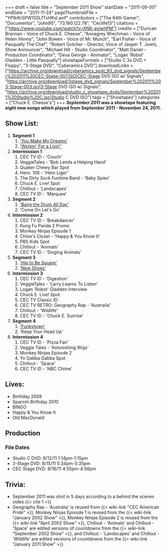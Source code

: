 +++
draft = false
title = "September 2011 Show"
startDate = "2011-09-00"
endDate = "2011-11-24"
pageThumbnailFile = "YP9rKr5PW1SSLfTxHKsI.avif"
contributors = ["The 64th Gamer", "Documentor", "John95", "73.160.122.78", "Ceclife13"]
citations = ["https://www.youtube.com/watch?v=XN6-ayiwhPM"]
credits = ["Duncan Brannan - Voice of Chuck E. Cheese", "Annagrey Wiechman - Voice of Helen Henny", "John Bowen - Voice of Mr. Munch", "Earl Fisher - Voice of Pasqually The Chef", "Robert Gotcher - Director, Voice of Jasper T. Jowls, Show Announcer", "Michael Hill - Studio Coordinator", "Matt Daniel - Production Coordinator", "Deva George - Animator", "Logan 'Robot' Gladden - Little Pasqually"]
showtapeFormats = ["Studio C 3x DVD + Floppy", "3-Stage DVD", "Cyberamics DVD"]
downloadLinks = ["https://archive.org/download/cyberamics_post_93_dvd_signals/September%202011%20CEC-Stage-007.ISO|CEC-Stage DVD ISO w/ Signals", "https://archive.org/download/3stage_dvd_signals/September%202011%203-Stage-003.iso|3-Stage DVD ISO w/ Signals", "https://archive.org/download/studio_c_showtape_dvds/September%202011%20Studio%20C.iso|Studio C DVD ISO"]
tags = ["Showtapes"]
categories = ["Chuck E. Cheese's"]
+++
***September 2011* was a showtape featuring eight new songs which played from September 2011 - November 24, 2011.**

## Show List:

1.  **Segment 1**
    1.  ['You Make My Dreams'](https://en.wikipedia.org/wiki/You_Make_My_Dreams)
    2.  ['Workin' For a Livin''](https://en.wikipedia.org/wiki/Workin%27_for_a_Livin%27)
2.  **Intermission 1**
    1.  CEC TV ID - 'Couch'
    2.  VeggieTales - 'Bob Lends a Helping Hand'
    3.  Quaker Chewy Bar Spot
    4.  Hero: 108 - 'Hero Liger'
    5.  The Dirty Sock Funtime Band - 'Baby Spies'
    6.  Chuck E. Live! Spot
    7.  Chillout - 'Landscapes'
    8.  CEC TV ID - 'Marquee'
3.  **Segment 2**
    1.  ['Bang the Drum All Day'](https://en.wikipedia.org/wiki/Bang_the_Drum_All_Day)
    2.  'Come On Let's Go'
4.  **Intermission 2**
    1.  CEC TV ID - 'Breakdancer'
    2.  Kung Fu Panda 2 Promo
    3.  Monkey Ninjas Episode 1
    4.  Chloe's Closet - 'Happy & You Know It'
    5.  PBS Kids Spot
    6.  Chillout - 'Animals'
    7.  CEC TV ID - 'Singing Animals'
5.  **Segment 3**
    1.  ['Hip to Be Square'](https://en.wikipedia.org/wiki/Hip_to_Be_Square)
    2.  ['New Shoes'](https://en.wikipedia.org/wiki/New_Shoes)
6.  **Intermission 3**
    1.  CEC TV ID - 'Digestion'
    2.  VeggieTales - 'Larry Learns To Listen'
    3.  Logan 'Robot' Gladden Interview
    4.  Chuck E. Live! Spot
    5.  CEC TV Classic ID
    6.  CEC TV RETRO: Geography Rap - 'Australia'
    7.  Chillout - 'Wildlife'
    8.  CEC TV ID - 'Chuck E. Sunrise'
7.  **Segment 4**
    1.  ['Funkytown'](https://en.wikipedia.org/wiki/Funkytown)
    2.  'Keep Your Head Up'
8.  **Intermission 4**
    1.  CEC TV ID - 'Pizza Fan'
    2.  Veggie Tales - 'Astonishing Wigs'
    3.  Monkey Ninjas Episode 2
    4.  Yo Gabba Gabba Spot
    5.  Chillout - 'Space'
    6.  CEC TV ID - 'NBC Chime'

## Lives:

- Birthday 2009
- Spanish Birthday 2010
- BINGO
- Happy & You Know It
- Old MacDonald

## Production

### File Dates

- Studio C DVD: 8/12/11 1:14pm-1:15pm
- 3-Stage DVD: 8/15/11 5:34pm-5:35pm
- CEC Stage DVD: 8/16/11 4:55pm-4:56pm

## Trivia:

- September 2011 was shot in 5 days according to a behind the scenes video.{{< cite 1 >}}
- Geography Rap - 'Australia' is reused from {{< wiki-link "CEC American Pride" >}}, Monkey Ninjas Episode 1 is reused from the {{< wiki-link "January 2002 Show" >}}, Monkey Ninjas Episode 2 is reused from the {{< wiki-link "April 2002 Show" >}}, Chillout - 'Animals' and Chillout - 'Space' are edited versions of countdowns from the {{< wiki-link "September 2002 Show" >}}, and Chillout - 'Landscapes' and Chillout - 'Wildlife' are edited versions of countdowns from the {{< wiki-link "January 2011 Show" >}}.
